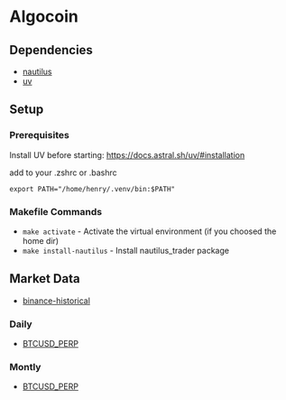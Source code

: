 # Algocoin


## Dependencies


* [nautilus](https://github.com/nautechsystems/nautilus_trader)
* [uv](https://docs.astral.sh/uv/)


## Setup

### Prerequisites
Install UV before starting: https://docs.astral.sh/uv/#installation

add to your .zshrc or .bashrc
```
export PATH="/home/henry/.venv/bin:$PATH"
```

### Makefile Commands

- `make activate` - Activate the virtual environment (if you choosed the home dir)
- `make install-nautilus` - Install nautilus_trader package


## Market Data


* [binance-historical](https://github.com/binance/binance-public-data?tab=readme-ov-file)


### Daily

* [BTCUSD_PERP](https://data.binance.vision/?prefix=data/futures/cm/daily/trades/BTCUSD_PERP/)


### Montly

* [BTCUSD_PERP](https://data.binance.vision/?prefix=data/futures/cm/monthly/trades/BTCUSD_PERP/)
